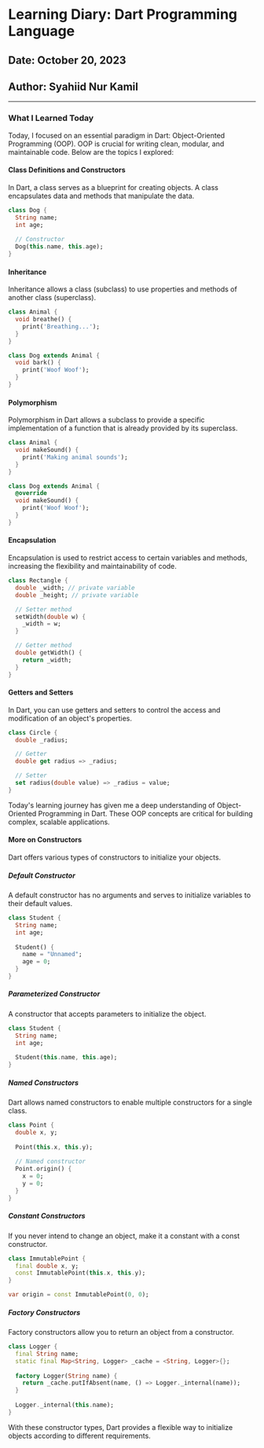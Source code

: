 
# Learning Diary: Dart Programming Language

## Date: October 20, 2023

## Author: Syahiid Nur Kamil

---

### What I Learned Today

Today, I focused on an essential paradigm in Dart: Object-Oriented Programming (OOP). OOP is crucial for writing clean, modular, and maintainable code. Below are the topics I explored:

#### Class Definitions and Constructors

In Dart, a class serves as a blueprint for creating objects. A class encapsulates data and methods that manipulate the data.

```dart
class Dog {
  String name;
  int age;
  
  // Constructor
  Dog(this.name, this.age);
}
```

#### Inheritance

Inheritance allows a class (subclass) to use properties and methods of another class (superclass).

```dart
class Animal {
  void breathe() {
    print('Breathing...');
  }
}

class Dog extends Animal {
  void bark() {
    print('Woof Woof');
  }
}
```

#### Polymorphism

Polymorphism in Dart allows a subclass to provide a specific implementation of a function that is already provided by its superclass.

```dart
class Animal {
  void makeSound() {
    print('Making animal sounds');
  }
}

class Dog extends Animal {
  @override
  void makeSound() {
    print('Woof Woof');
  }
}
```

#### Encapsulation

Encapsulation is used to restrict access to certain variables and methods, increasing the flexibility and maintainability of code.

```dart
class Rectangle {
  double _width; // private variable
  double _height; // private variable

  // Setter method
  setWidth(double w) {
    _width = w;
  }

  // Getter method
  double getWidth() {
    return _width;
  }
}
```

#### Getters and Setters

In Dart, you can use getters and setters to control the access and modification of an object's properties.

```dart
class Circle {
  double _radius;

  // Getter
  double get radius => _radius;

  // Setter
  set radius(double value) => _radius = value;
}
```

Today's learning journey has given me a deep understanding of Object-Oriented Programming in Dart. These OOP concepts are critical for building complex, scalable applications.

#### More on Constructors

Dart offers various types of constructors to initialize your objects.

##### Default Constructor

A default constructor has no arguments and serves to initialize variables to their default values.

```dart
class Student {
  String name;
  int age;
  
  Student() {
    name = "Unnamed";
    age = 0;
  }
}
```

##### Parameterized Constructor

A constructor that accepts parameters to initialize the object.

```dart
class Student {
  String name;
  int age;
  
  Student(this.name, this.age);
}
```

##### Named Constructors

Dart allows named constructors to enable multiple constructors for a single class.

```dart
class Point {
  double x, y;
  
  Point(this.x, this.y);
  
  // Named constructor
  Point.origin() {
    x = 0;
    y = 0;
  }
}
```

##### Constant Constructors

If you never intend to change an object, make it a constant with a const constructor.

```dart
class ImmutablePoint {
  final double x, y;
  const ImmutablePoint(this.x, this.y);
}

var origin = const ImmutablePoint(0, 0);
```

##### Factory Constructors

Factory constructors allow you to return an object from a constructor.

```dart
class Logger {
  final String name;
  static final Map<String, Logger> _cache = <String, Logger>{};
  
  factory Logger(String name) {
    return _cache.putIfAbsent(name, () => Logger._internal(name));
  }
  
  Logger._internal(this.name);
}
```

With these constructor types, Dart provides a flexible way to initialize objects according to different requirements.
